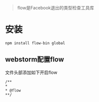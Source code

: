 >flow是Facebook退出的类型检查工具库


# 安装 

```
npm install flow-bin global 
```

## webstorm配置flow

文件头部添加如下开启flow

```
/**
*
* @flow
**/
```